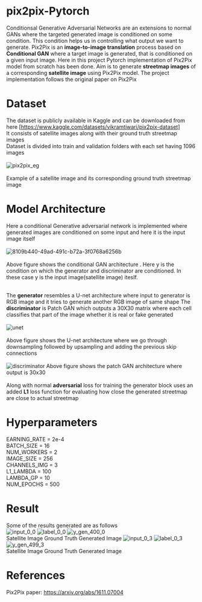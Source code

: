 # pix2pix-Pytorch

Conditionsal Generative Adversarial Networks are an extensions to normal GANs where the targeted generated image is conditioned on some condition. This condition helps us in controlling what output we want to generate.
 Pix2Pix is an **image-to-image translation** process based on **Conditional GAN** where a target image is generated, that is conditioned on a given input image. 
Here in this project Pytorch implementation of Pix2Pix model from scratch has been done. Aim is to generate **streetmap images** of a corresponding **satellite image** using Pix2Pix model.
The project implementation follows the original paper on Pix2Pix


# Dataset
The dataset is publicly available in Kaggle and can be downloaded from here [https://www.kaggle.com/datasets/vikramtiwari/pix2pix-dataset]<br>
It consists of satellite images along with their ground truth streetmap images<br>
Dataset is divided into train and validation folders with each set having 1096 images<br><br>
![pix2pix_eg](https://github.com/arka57/pix2pix-Pytorch/assets/36561428/a1f81ce8-1e4a-4902-a510-11c36f74ef3a)<br><br>
Example of a satellite image and its corresponding ground truth streetmap image

# Model Architecture
Here a conditional Generative adversarial network is implemented where generated images are conditioned on some input and here it is the input image itself<br><br>
![8109b440-49ad-491c-b72a-3f0768a6256b](https://github.com/arka57/pix2pix-Pytorch/assets/36561428/ad7f220f-7c74-4fa0-9a80-a95e7437150e)<br><br>
Above figure shows the conditional GAN architecture . Here y is the condition on which the generator and discriminator are conditioned. In these case y is the input image(satellite image) iteslf.
<br><br>

The **generator** resembles a U-net architecture where input to generator is RGB image and it tries to generate another RGB image of same shape
The **discriminator** is Patch GAN which outputs a 30X30 matrix where each cell classifies that part of the image whether it is real or fake generated<br><br>
![unet](https://github.com/arka57/pix2pix-Pytorch/assets/36561428/794d6973-5fae-43cb-b7b4-7a0c2231aedd)
<br><br>Above figure shows the U-net architecture where we go through downsampling followed by upsampling and adding the previous skip connections<br><br>
![discriminator](https://github.com/arka57/pix2pix-Pytorch/assets/36561428/e67ffa70-2e4b-4308-a568-82b421142505)
Above figure shows the patch GAN architecture where output is 30x30<br><br>
Along with normal **adversarial** loss for training the generator block uses an added **L1** loss function for evaluating how close the generated streetmap are close to actual streetmap

# Hyperparameters
EARNING_RATE = 2e-4<br>
BATCH_SIZE = 16<br>
NUM_WORKERS = 2<br>
IMAGE_SIZE = 256<br>
CHANNELS_IMG = 3<br>
L1_LAMBDA = 100<br>
LAMBDA_GP = 10<br>
NUM_EPOCHS = 500<br>

# Result
Some of the results generated are as follows<br>
![input_0_0](https://github.com/arka57/pix2pix-Pytorch/assets/36561428/7aefceb8-2888-41e5-a71c-74858b72d943) ![label_0_0](https://github.com/arka57/pix2pix-Pytorch/assets/36561428/39c9cd88-0b54-4502-aef7-6a651f8a1240) ![y_gen_400_0](https://github.com/arka57/pix2pix-Pytorch/assets/36561428/9b2c33a5-b9d0-46ce-95e9-12c7dcbd51f3)<br>
Satellite Image             Ground Truth          Generated Image
![input_0_3](https://github.com/arka57/pix2pix-Pytorch/assets/36561428/031f82ba-ad29-41e7-bc3c-cbfcc06673df)
![label_0_3](https://github.com/arka57/pix2pix-Pytorch/assets/36561428/4f97e24d-a331-480d-b690-e3f1ecb623d3)
![y_gen_499_3](https://github.com/arka57/pix2pix-Pytorch/assets/36561428/ff8bbc8e-ba61-4a5f-87e7-56ae08fc44c8)
<br>
Satellite Image             Ground Truth          Generated Image





# References
Pix2Pix paper:  https://arxiv.org/abs/1611.07004

